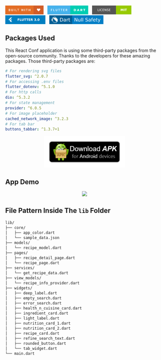 <img src="screenshots/badges/built-with-love.svg" height="28px"/>&nbsp;&nbsp;
<img src="screenshots/badges/flutter-dart.svg" height="28px" />&nbsp;&nbsp;
<a href="https://choosealicense.com/licenses/mit/" target="_blank"><img src="screenshots/badges/license-MIT.svg" height="28px" /></a>&nbsp;&nbsp;
<img src="screenshots/badges/Flutter-3.svg" height="28px" />&nbsp;&nbsp;
<img src="screenshots/badges/dart-null_safety-blue.svg" height="28px"/>


## Packages Used

This React Conf application is using some third-party packages from the open-source community. Thanks to the developers for these amazing packages. Those third-party packages are:

```yaml
# For rendering svg files
flutter_svg: ^2.0.7
# For accessing .env files
flutter_dotenv: ^5.1.0
# For http calls
dio: ^5.3.2
# For state management
provider: ^6.0.5
# For image placeholder
cached_network_image: ^3.2.3
# For tab bar
buttons_tabbar: ^1.3.7+1
```

<p align="center">
    <a href="https://drive.google.com/file/d/1MiFqfIQ359jej_ai7jE9HYyPC43yd1eb/view?usp=sharing" target="_blank"><img src="screenshots/download_apk/download.png" height="100" ></img></a>
  </p>

## App Demo

<p align="center"><img src="screenshots/gif/app_demo.gif"></p>

## File Pattern Inside The `lib` Folder

```
lib/
├── core/
│   ├── app_color.dart
│   └── sample_data.json
├── models/
│   └── recipe_model.dart
├── pages/
│   ├── recipe_detail_page.dart
│   └── recipe_page.dart
├── services/
│   └── get_recipe_data.dart
├── view_models/
│   └── recipe_info_provider.dart
├── widgets/
│   ├── deep_label.dart
│   ├── empty_search.dart
│   ├── error_search.dart
│   ├── health_n_cuisine_card.dart
│   ├── ingredient_card.dart
│   ├── light_label.dart
│   ├── nutrition_card_1.dart
│   ├── nutrition_card_2.dart
│   ├── recipe_card.dart
│   ├── refine_search_text.dart
│   ├── rounded_button.dart
│   └── tab_widget.dart
└── main.dart
```
